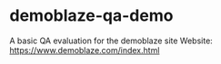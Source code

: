 # demoblaze-qa-demo
A basic QA evaluation for the demoblaze site
Website: https://www.demoblaze.com/index.html
